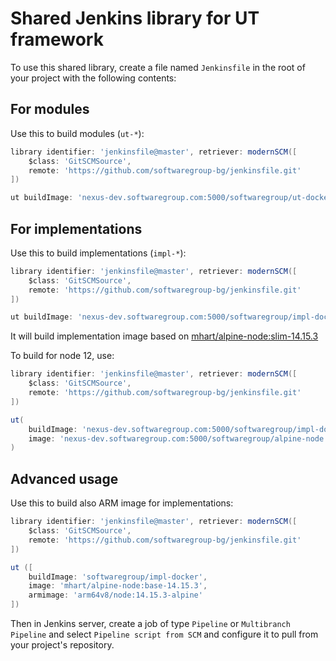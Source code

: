 # Shared Jenkins library for UT framework

To use this shared library, create a file named `Jenkinsfile`
in the root of your project with the following contents:

## For modules

Use this to build modules (`ut-*`):

```groovy
library identifier: 'jenkinsfile@master', retriever: modernSCM([
    $class: 'GitSCMSource',
    remote: 'https://github.com/softwaregroup-bg/jenkinsfile.git'
])

ut buildImage: 'nexus-dev.softwaregroup.com:5000/softwaregroup/ut-docker'
```

## For implementations

Use this to build implementations (`impl-*`):

```groovy
library identifier: 'jenkinsfile@master', retriever: modernSCM([
    $class: 'GitSCMSource',
    remote: 'https://github.com/softwaregroup-bg/jenkinsfile.git'
])

ut buildImage: 'nexus-dev.softwaregroup.com:5000/softwaregroup/impl-docker'
```

It will build implementation image based on
[mhart/alpine-node:slim-14.15.3](https://hub.docker.com/r/mhart/alpine-node/tags?page=1&name=slim-14.15.3)

To build for node 12, use:

```groovy
library identifier: 'jenkinsfile@master', retriever: modernSCM([
    $class: 'GitSCMSource',
    remote: 'https://github.com/softwaregroup-bg/jenkinsfile.git'
])

ut(
    buildImage: 'nexus-dev.softwaregroup.com:5000/softwaregroup/impl-docker',
    image: 'nexus-dev.softwaregroup.com:5000/softwaregroup/alpine-node:slim-12.16.3'
)
```

## Advanced usage

Use this to build also ARM image for implementations:

```groovy
library identifier: 'jenkinsfile@master', retriever: modernSCM([
    $class: 'GitSCMSource',
    remote: 'https://github.com/softwaregroup-bg/jenkinsfile.git'
])

ut ([
    buildImage: 'softwaregroup/impl-docker',
    image: 'mhart/alpine-node:base-14.15.3',
    armimage: 'arm64v8/node:14.15.3-alpine'
])
```

Then in Jenkins server, create a job of type `Pipeline` or
`Multibranch Pipeline` and select `Pipeline script from SCM`
and configure it to pull from your project's repository.
